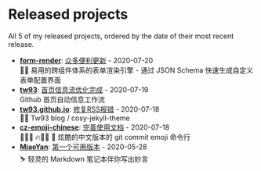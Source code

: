 # Released projects

All <!-- release_count starts -->5<!-- release_count ends --> of my released projects, ordered by the date of their most recent release.

<!-- recent_releases starts -->
* **[form-render](https://github.com/alibaba/form-render)**: [众多便利更新](https://github.com/alibaba/form-render/releases/tag/v0.6.0) - 2020-07-20
<br>🚴‍♀️ 易用的跨组件体系的表单渲染引擎 - 通过 JSON Schema 快速生成自定义表单配置界面 
* **[tw93](https://github.com/tw93/tw93)**: [首页信息流优化完成](https://github.com/tw93/tw93/releases/tag/V1.0) - 2020-07-19
<br>Github 首页自动信息工作流
* **[tw93.github.io](https://github.com/tw93/tw93.github.io)**: [修复RSS报错](https://github.com/tw93/tw93.github.io/releases/tag/V0.1) - 2020-07-18
<br>🧗‍♂️ Tw93  blog / cosy-jekyll-theme
* **[cz-emoji-chinese](https://github.com/tw93/cz-emoji-chinese)**: [完善使用文档](https://github.com/tw93/cz-emoji-chinese/releases/tag/V0.2.1) - 2020-07-18
<br>🐛🎨✨ 🔥💄📝 🎉 炫酷的中文版本的 git commit emoji 命令行
* **[MiaoYan](https://github.com/tw93/MiaoYan)**: [第一个可用版本](https://github.com/tw93/MiaoYan/releases/tag/V0.1) - 2020-05-28
<br>⛷  轻灵的 Markdown 笔记本伴你写出妙言
<!-- recent_releases ends -->

